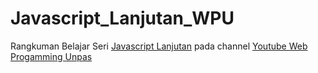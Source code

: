 # Javascript_Lanjutan_WPU
Rangkuman Belajar Seri [Javascript Lanjutan](https://www.youtube.com/watch?v=RwT41El778A&list=PLFIM0718LjIUGpY8wmE41W7rTJo_3Y46-) pada channel [Youtube Web Progamming Unpas](https://www.youtube.com/c/WebProgrammingUNPAS)
